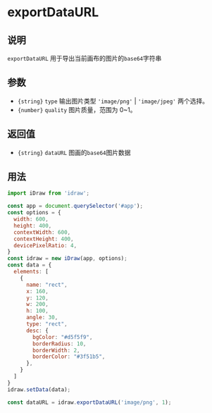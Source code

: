 # exportDataURL

## 说明

`exportDataURL` 用于导出当前画布的图片的`base64`字符串

## 参数

- `{string}` `type` 输出图片类型 `'image/png'` | `'image/jpeg'` 两个选择。
- `{number}` `quality` 图片质量，范围为 0~1。


## 返回值

- `{string}` `dataURL` 图画的`base64`图片数据

## 用法

```js
import iDraw from 'idraw';

const app = document.querySelector('#app');
const options = {
  width: 600,
  height: 400,
  contextWidth: 600,
  contextHeight: 400,
  devicePixelRatio: 4,
}
const idraw = new iDraw(app, options);
const data = {
  elements: [
    {
      name: "rect",
      x: 160,
      y: 120,
      w: 200,
      h: 100,
      angle: 30,
      type: "rect",
      desc: {
        bgColor: "#d5f5f9",
        borderRadius: 10,
        borderWidth: 2,
        borderColor: "#3f51b5",
      },
    }
  ]
}
idraw.setData(data);

const dataURL = idraw.exportDataURL('image/png', 1);
```